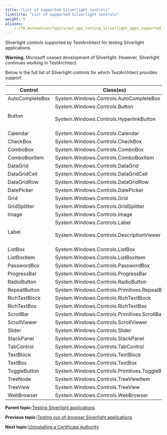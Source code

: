 ```yaml
--- 
title: "List of supported Silverlight controls"
linktitle: "List of supported Silverlight controls"
weight: 5
aliases: 
    - /TA_Automation/Topics/aut_app_testing_Silverlight_apps_supported_controls.html
---
```


Silverlight controls supported by TestArchitect for testing Silverlight applications.

**Warning:** Microsoft ceased development of Silverlight. However, Silverlight continues working in TestArchitect.

Below is the full list of Silverlight controls for which TestArchitect provides support:

|Control|Class\(es\)|
|-------|-----------|
|AutoCompleteBox|System.Windows.Controls.AutoCompleteBox|
|Button|System.Windows.Controls.Button<br><br> System.Windows.Controls.HyperlinkButton<br><br>|<br>
|Calendar|System.Windows.Controls.Calendar|
|CheckBox|System.Windows.Controls.CheckBox|
|ComboBox|System.Windows.Controls.ComboBox|
|ComboBoxItem|System.Windows.Controls.ComboBoxItem|
|DataGrid|System.Windows.Controls.DataGrid|
|DataGridCell|System.Windows.Controls.DataGridCell|
|DataGridRow|System.Windows.Controls.DataGridRow|
|DatePicker|System.Windows.Controls.DatePicker|
|Grid|System.Windows.Controls.Grid|
|GridSplitter|System.Windows.Controls.GridSplitter|
|Image|System.Windows.Controls.Image|
|Label|System.Windows.Controls.Label<br><br> System.Windows.Controls.DescriptionViewer<br><br>|<br>
|ListBox|System.Windows.Controls.ListBox|
|ListBoxItem|System.Windows.Controls.ListBoxItem|
|PasswordBox|System.Windows.Controls.PasswordBox|
|ProgressBar|System.Windows.Controls.ProgressBar|
|RadioButton|System.Windows.Controls.RadioButton|
|RepeatButton|System.Windows.Controls.Primitives.RepeatButton|
|RichTextBlock|System.Windows.Controls.RichTextBlock|
|RichTextBox|System.Windows.Controls.RichTextBox|
|ScrollBar|System.Windows.Controls.Primitives.ScrollBar|
|ScrollViewer|System.Windows.Controls.ScrollViewer|
|Slider|System.Windows.Controls.Slider|
|StackPanel|System.Windows.Controls.StackPanel|
|TabControl|System.Windows.Controls.TabControl|
|TextBlock|System.Windows.Controls.TextBlock|
|TextBox|System.Windows.Controls.TextBox|
|ToggleButton|System.Windows.Controls.Primitives.ToggleButton|
|TreeNode|System.Windows.Controls.TreeViewItem|
|TreeView|System.Windows.Controls.TreeView|
|WebBrowser|System.Windows.Controls.WebBrowser|

**Parent topic:**[Testing Silverlight applications](/TA_Automation/Topics/aut_app_testing_Silverlight_apps.html)

**Previous topic:**[Testing out-of-browser Silverlight applications](/TA_Automation/Topics/aut_app_testing_Silverlight_out_of_browser_apps.html)

**Next topic:**[Uninstalling a Certificate Authority](/TA_Automation/Topics/aut_app_testing_Silverlight_apps_uninstalling_CA.html)

